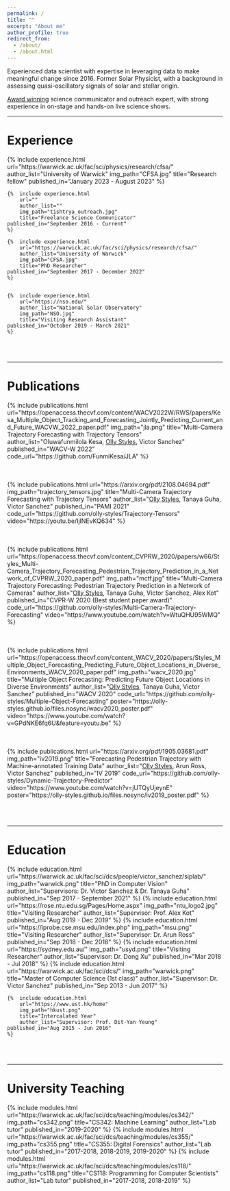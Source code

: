 ```yaml
---
permalink: /
title: ""
excerpt: "About me"
author_profile: true
redirect_from:
  - /about/
  - /about.html
---
```


Experienced data scientist with expertise in leveraging data to make meaningful change since 2016. Former Solar Physicist, with a background in assessing quasi-oscillatory signals of solar and stellar origin.

[Award winning](https://warwick.ac.uk/fac/sci/physics/news/?newsItem=8a17841b8659de1e0186a2cd70aa1649) science communicator and outreach expert, with strong experience in on-stage and hands-on live science shows. 

---

Experience
======
<table style="border: none">  
	{%  include experience.html
		url="https://warwick.ac.uk/fac/sci/physics/research/cfsa/"
        author_list="University of Warwick"
		img_path="CFSA.jpg"
		title="Research fellow"
    published_in="January 2023 - August 2023"
	%}

	{%  include experience.html
		url=""
        author_list=""
		img_path="tishtrya_outreach.jpg"
		title="Freelance Science Communicator"
    published_in="September 2016 - Current"
	%}

	{%  include experience.html
		url="https://warwick.ac.uk/fac/sci/physics/research/cfsa/"
        author_list="University of Warwick"
		img_path="CFSA.jpg"
		title="PhD Researcher"
    published_in="September 2017 - December 2022"
	%}


	{%  include experience.html
		url="https://nso.edu/"
        author_list="National Solar Observatory"
		img_path="NSO.jpg"
		title="Visiting Research Assistant"
    published_in="October 2019 - March 2021"
	%}
</table><br>

---

Publications
======
<table style="border: none">  
	{%  include publications.html
        url="https://openaccess.thecvf.com/content/WACV2022W/RWS/papers/Kesa_Multiple_Object_Tracking_and_Forecasting_Jointly_Predicting_Current_and_Future_WACVW_2022_paper.pdf"
		img_path="jla.png"
		title="Multi-Camera Trajectory Forecasting with Trajectory Tensors"
		author_list="Oluwafunmilola Kesa, <u>Olly Styles</u>, Victor Sanchez"
		published_in="WACV-W 2022"
        code_url="https://github.com/FunmiKesa/JLA"
	%}
</table><br>
<table style="border: none">  
	{%  include publications.html
        url="https://arxiv.org/pdf/2108.04694.pdf"
		img_path="trajectory_tensors.jpg"
		title="Multi-Camera Trajectory Forecasting with Trajectory Tensors"
		author_list="<u>Olly Styles</u>, Tanaya Guha, Victor Sanchez"
		published_in="PAMI 2021"
        code_url="https://github.com/olly-styles/Trajectory-Tensors"
        video="https://youtu.be/IjlNEvKQ634"
	%}
</table><br>

<table style="border: none">  
	{%  include publications.html
        url="https://openaccess.thecvf.com/content_CVPRW_2020/papers/w66/Styles_Multi-Camera_Trajectory_Forecasting_Pedestrian_Trajectory_Prediction_in_a_Network_of_CVPRW_2020_paper.pdf"
		img_path="mctf.jpg"
		title="Multi-Camera Trajectory Forecasting: Pedestrian Trajectory Prediction in a Network of Cameras"
		author_list="<u>Olly Styles</u>, Tanaya Guha, Victor Sanchez, Alex Kot"
		published_in="CVPR-W 2020 (Best student paper award)"
        code_url="https://github.com/olly-styles/Multi-Camera-Trajectory-Forecasting"
        video="https://www.youtube.com/watch?v=WtuQHU95WMQ"
	%}
</table><br>

<table style="border: none">  
	{%  include publications.html
        url="https://openaccess.thecvf.com/content_WACV_2020/papers/Styles_Multiple_Object_Forecasting_Predicting_Future_Object_Locations_in_Diverse_Environments_WACV_2020_paper.pdf"
		img_path="wacv_2020.jpg"
		title="Multiple Object Forecasting: Predicting Future Object Locations in Diverse Environments"
		author_list="<u>Olly Styles</u>, Tanaya Guha, Victor Sanchez"
		published_in="WACV 2020"
        code_url="https://github.com/olly-styles/Multiple-Object-Forecasting"
        poster="https://olly-styles.github.io/files.nosync/wacv2020_poster.pdf"
        video="https://www.youtube.com/watch?v=GPdNKE6fq6U&feature=youtu.be"
	%}
</table><br>

<table style="border: none">  
	{%  include publications.html
		url="https://arxiv.org/pdf/1905.03681.pdf"
		img_path="iv2019.png"
		title="Forecasting Pedestrian Trajectory with Machine-annotated Training Data"
		author_list="<u>Olly Styles</u>, Arun Ross, Victor Sanchez"
		published_in="IV 2019"
    code_url="https://github.com/olly-styles/Dynamic-Trajectory-Predictor"
    video="https://www.youtube.com/watch?v=jUTQyUjeynE"
    poster="https://olly-styles.github.io/files.nosync/iv2019_poster.pdf"
	%}
</table><br>

---

Education
======
<table style="border: none">  
	{%  include education.html
		url="https://warwick.ac.uk/fac/sci/dcs/people/victor_sanchez/siplab/"
		img_path="warwick.png"
		title="PhD in Computer Vision"
		author_list="Supervisors: Dr. Victor Sanchez & Dr. Tanaya Guha"
    published_in="Sep 2017 - September 2021"
	%}
	{%  include education.html
		url="https://rose.ntu.edu.sg/Pages/Home.aspx"
		img_path="ntu_logo2.jpg"
		title="Visiting Researcher"
		author_list="Supervisor: Prof. Alex Kot"
    published_in="Aug 2019 - Dec 2019"
	%}
	{%  include education.html
		url="https://iprobe.cse.msu.edu/index.php"
		img_path="msu.png"
		title="Visiting Researcher"
		author_list="Supervisor: Dr. Arun Ross"
    published_in="Sep 2018 - Dec 2018"
	%}
	{%  include education.html
		url="https://sydney.edu.au/"
		img_path="usyd.png"
		title="Visiting Researcher"
		author_list="Supervisor: Dr. Dong Xu"
    published_in="Mar 2018 - Jul 2018"
	%}
	{%  include education.html
		url="https://warwick.ac.uk/fac/sci/dcs/"
		img_path="warwick.png"
		title="Master of Computer Science (1st class)"
		author_list="Supervisor: Dr. Victor Sanchez"
    published_in="Sep 2013 - Jun 2017"
	%}

	{%  include education.html
		url="https://www.ust.hk/home"
		img_path="hkust.png"
		title="Intercalated Year"
		author_list="Supervisor: Prof. Dit-Yan Yeung"
    published_in="Aug 2015 - Jun 2016"
	%}
</table><br>

---

University Teaching
======
<table style="border: none">  
	{%  include modules.html
		url="https://warwick.ac.uk/fac/sci/dcs/teaching/modules/cs342/"
		img_path="cs342.png"
		title="CS342: Machine Learning"
		author_list="Lab tutor"
    published_in="2019-2020"
	%}
	{%  include modules.html
		url="https://warwick.ac.uk/fac/sci/dcs/teaching/modules/cs355/"
		img_path="cs355.png"
		title="CS355: Digital Forensics"
		author_list="Lab tutor"
    published_in="2017-2018, 2018-2019, 2019-2020"
	%}
	{%  include modules.html
		url="https://warwick.ac.uk/fac/sci/dcs/teaching/modules/cs118/"
		img_path="cs118.png"
		title="CS118: Programming for Computer Scientists"
		author_list="Lab tutor"
    published_in="2017-2018, 2018-2019"
	%}

</table>
